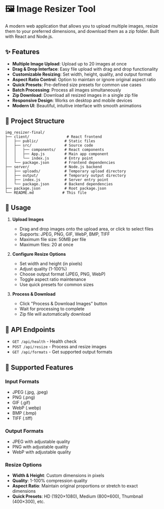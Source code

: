 # 🖼️ Image Resizer Tool

A modern web application that allows you to upload multiple images, resize them to your preferred dimensions, and download them as a zip folder. Built with React and Node.js.

## ✨ Features

- **Multiple Image Upload**: Upload up to 20 images at once
- **Drag & Drop Interface**: Easy file upload with drag and drop functionality
- **Customizable Resizing**: Set width, height, quality, and output format
- **Aspect Ratio Control**: Option to maintain or ignore original aspect ratio
- **Quick Presets**: Pre-defined size presets for common use cases
- **Batch Processing**: Process all images simultaneously
- **Zip Download**: Download all resized images in a single zip file
- **Responsive Design**: Works on desktop and mobile devices
- **Modern UI**: Beautiful, intuitive interface with smooth animations



## 📁 Project Structure

```
img_resizer-final/
├── client/                 # React frontend
│   ├── public/            # Static files
│   ├── src/               # Source code
│   │   ├── components/    # React components
│   │   ├── App.js         # Main app component
│   │   └── index.js       # Entry point
│   └── package.json       # Frontend dependencies
├── server/                # Node.js backend
│   ├── uploads/           # Temporary upload directory
│   ├── output/            # Temporary output directory
│   ├── index.js           # Server entry point
│   └── package.json       # Backend dependencies
├── package.json           # Root package.json
└── README.md             # This file
```


## 🎯 Usage

1. **Upload Images**
   - Drag and drop images onto the upload area, or click to select files
   - Supports: JPEG, PNG, GIF, WebP, BMP, TIFF
   - Maximum file size: 50MB per file
   - Maximum files: 20 at once

2. **Configure Resize Options**
   - Set width and height (in pixels)
   - Adjust quality (1-100%)
   - Choose output format (JPEG, PNG, WebP)
   - Toggle aspect ratio maintenance
   - Use quick presets for common sizes

3. **Process & Download**
   - Click "Process & Download Images" button
   - Wait for processing to complete
   - Zip file will automatically download

## 🔧 API Endpoints

- `GET /api/health` - Health check
- `POST /api/resize` - Process and resize images
- `GET /api/formats` - Get supported output formats

## 🎨 Supported Features

### Input Formats
- JPEG (.jpg, .jpeg)
- PNG (.png)
- GIF (.gif)
- WebP (.webp)
- BMP (.bmp)
- TIFF (.tiff)

### Output Formats
- JPEG with adjustable quality
- PNG with adjustable quality
- WebP with adjustable quality

### Resize Options
- **Width & Height**: Custom dimensions in pixels
- **Quality**: 1-100% compression quality
- **Aspect Ratio**: Maintain original proportions or stretch to exact dimensions
- **Quick Presets**: HD (1920×1080), Medium (800×600), Thumbnail (400×300), etc.


